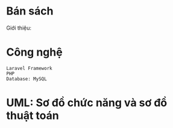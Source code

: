 # Bán sách

Giới thiệu:

# Công nghệ

```
Laravel Framework
PHP
Database: MySQL

```

# UML: Sơ đồ chức năng và sơ đồ thuật toán
